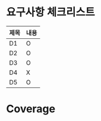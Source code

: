 # 요구사항 체크리스트
| 제목 | 내용 |
|----|----|
| D1 | O  |
| D2 | O  |
| D3 | O  |
| D4 | X  |
| D5 | O  |

# Coverage
